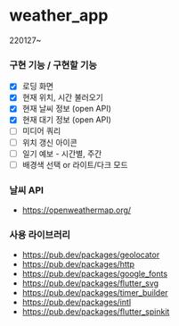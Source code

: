 # weather_app

220127~

### 구현 기능 / 구현할 기능
- [x] 로딩 화면
- [x] 현재 위치, 시간 불러오기
- [x] 현재 날씨 정보 (open API)
- [x] 현재 대기 정보 (open API)
- [ ] 미디어 쿼리
- [ ] 위치 갱신 아이콘
- [ ] 일기 예보 - 시간별, 주간
- [ ] 배경색 선택 or 라이트/다크 모드

### 날씨 API
- https://openweathermap.org/

### 사용 라이브러리
- https://pub.dev/packages/geolocator
- https://pub.dev/packages/http
- https://pub.dev/packages/google_fonts
- https://pub.dev/packages/flutter_svg
- https://pub.dev/packages/timer_builder
- https://pub.dev/packages/intl
- https://pub.dev/packages/flutter_spinkit
